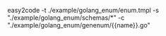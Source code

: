 easy2code -t ./example/golang_enum/enum.tmpl -s "./example/golang_enum/schemas/*" -c  "./example/golang_enum/genenum/{{name}}.go"